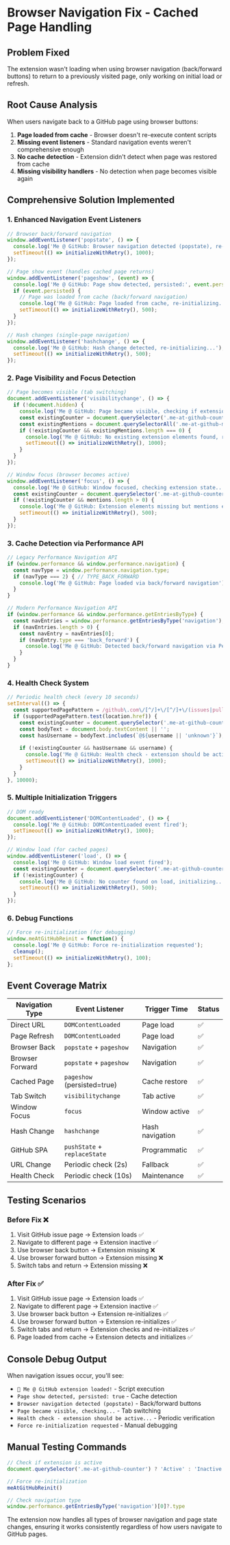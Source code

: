 # Browser Navigation Fix - Cached Page Handling

## Problem Fixed
The extension wasn't loading when using browser navigation (back/forward buttons) to return to a previously visited page, only working on initial load or refresh.

## Root Cause Analysis
When users navigate back to a GitHub page using browser buttons:
1. **Page loaded from cache** - Browser doesn't re-execute content scripts
2. **Missing event listeners** - Standard navigation events weren't comprehensive enough  
3. **No cache detection** - Extension didn't detect when page was restored from cache
4. **Missing visibility handlers** - No detection when page becomes visible again

## Comprehensive Solution Implemented

### 1. Enhanced Navigation Event Listeners
```javascript
// Browser back/forward navigation
window.addEventListener('popstate', () => {
  console.log('Me @ GitHub: Browser navigation detected (popstate), re-initializing...');
  setTimeout(() => initializeWithRetry(), 1000);
});

// Page show event (handles cached page returns)
window.addEventListener('pageshow', (event) => {
  console.log('Me @ GitHub: Page show detected, persisted:', event.persisted);
  if (event.persisted) {
    // Page was loaded from cache (back/forward navigation)
    console.log('Me @ GitHub: Page loaded from cache, re-initializing...');
    setTimeout(() => initializeWithRetry(), 500);
  }
});

// Hash changes (single-page navigation)
window.addEventListener('hashchange', () => {
  console.log('Me @ GitHub: Hash change detected, re-initializing...');
  setTimeout(() => initializeWithRetry(), 500);
});
```

### 2. Page Visibility and Focus Detection
```javascript
// Page becomes visible (tab switching)
document.addEventListener('visibilitychange', () => {
  if (!document.hidden) {
    console.log('Me @ GitHub: Page became visible, checking if extension needs initialization...');
    const existingCounter = document.querySelector('.me-at-github-counter');
    const existingMentions = document.querySelectorAll('.me-at-github-mention-text');
    if (!existingCounter && existingMentions.length === 0) {
      console.log('Me @ GitHub: No existing extension elements found, re-initializing...');
      setTimeout(() => initializeWithRetry(), 1000);
    }
  }
});

// Window focus (browser becomes active)
window.addEventListener('focus', () => {
  console.log('Me @ GitHub: Window focused, checking extension state...');
  const existingCounter = document.querySelector('.me-at-github-counter');
  if (!existingCounter && mentions.length > 0) {
    console.log('Me @ GitHub: Extension elements missing but mentions exist, re-initializing...');
    setTimeout(() => initializeWithRetry(), 500);
  }
});
```

### 3. Cache Detection via Performance API
```javascript
// Legacy Performance Navigation API
if (window.performance && window.performance.navigation) {
  const navType = window.performance.navigation.type;
  if (navType === 2) { // TYPE_BACK_FORWARD
    console.log('Me @ GitHub: Page loaded via back/forward navigation');
  }
}

// Modern Performance Navigation API
if (window.performance && window.performance.getEntriesByType) {
  const navEntries = window.performance.getEntriesByType('navigation');
  if (navEntries.length > 0) {
    const navEntry = navEntries[0];
    if (navEntry.type === 'back_forward') {
      console.log('Me @ GitHub: Detected back/forward navigation via Performance API');
    }
  }
}
```

### 4. Health Check System
```javascript
// Periodic health check (every 10 seconds)
setInterval(() => {
  const supportedPagePattern = /github\.com\/[^/]+\/[^/]+\/(issues|pull|discussions)\//;
  if (supportedPagePattern.test(location.href)) {
    const existingCounter = document.querySelector('.me-at-github-counter');
    const bodyText = document.body.textContent || '';
    const hasUsername = bodyText.includes(`@${username || 'unknown'}`);
    
    if (!existingCounter && hasUsername && username) {
      console.log('Me @ GitHub: Health check - extension should be active but counter missing, re-initializing...');
      setTimeout(() => initializeWithRetry(), 1000);
    }
  }
}, 10000);
```

### 5. Multiple Initialization Triggers
```javascript
// DOM ready
document.addEventListener('DOMContentLoaded', () => {
  console.log('Me @ GitHub: DOMContentLoaded event fired');
  setTimeout(() => initializeWithRetry(), 1000);
});

// Window load (for cached pages)
window.addEventListener('load', () => {
  console.log('Me @ GitHub: Window load event fired');
  const existingCounter = document.querySelector('.me-at-github-counter');
  if (!existingCounter) {
    console.log('Me @ GitHub: No counter found on load, initializing...');
    setTimeout(() => initializeWithRetry(), 500);
  }
});
```

### 6. Debug Functions
```javascript
// Force re-initialization (for debugging)
window.meAtGitHubReinit = function() {
  console.log('Me @ GitHub: Force re-initialization requested');
  cleanup();
  setTimeout(() => initializeWithRetry(), 100);
};
```

## Event Coverage Matrix

| Navigation Type | Event Listener | Trigger Time | Status |
|----------------|----------------|--------------|---------|
| Direct URL | `DOMContentLoaded` | Page load | ✅ |
| Page Refresh | `DOMContentLoaded` | Page load | ✅ |
| Browser Back | `popstate` + `pageshow` | Navigation | ✅ |
| Browser Forward | `popstate` + `pageshow` | Navigation | ✅ |
| Cached Page | `pageshow` (persisted=true) | Cache restore | ✅ |
| Tab Switch | `visibilitychange` | Tab active | ✅ |
| Window Focus | `focus` | Window active | ✅ |
| Hash Change | `hashchange` | Hash navigation | ✅ |
| GitHub SPA | `pushState` + `replaceState` | Programmatic | ✅ |
| URL Change | Periodic check (2s) | Fallback | ✅ |
| Health Check | Periodic check (10s) | Maintenance | ✅ |

## Testing Scenarios

### Before Fix ❌
1. Visit GitHub issue page → Extension loads ✅
2. Navigate to different page → Extension inactive ✅  
3. Use browser back button → Extension missing ❌
4. Use browser forward button → Extension missing ❌
5. Switch tabs and return → Extension missing ❌

### After Fix ✅
1. Visit GitHub issue page → Extension loads ✅
2. Navigate to different page → Extension inactive ✅
3. Use browser back button → Extension re-initializes ✅
4. Use browser forward button → Extension re-initializes ✅
5. Switch tabs and return → Extension checks and re-initializes ✅
6. Page loaded from cache → Extension detects and initializes ✅

## Console Debug Output
When navigation issues occur, you'll see:
- `🚀 Me @ GitHub extension loaded!` - Script execution
- `Page show detected, persisted: true` - Cache detection
- `Browser navigation detected (popstate)` - Back/forward buttons
- `Page became visible, checking...` - Tab switching
- `Health check - extension should be active...` - Periodic verification
- `Force re-initialization requested` - Manual debugging

## Manual Testing Commands
```javascript
// Check if extension is active
document.querySelector('.me-at-github-counter') ? 'Active' : 'Inactive'

// Force re-initialization
meAtGitHubReinit()

// Check navigation type
window.performance.getEntriesByType('navigation')[0]?.type
```

The extension now handles all types of browser navigation and page state changes, ensuring it works consistently regardless of how users navigate to GitHub pages.